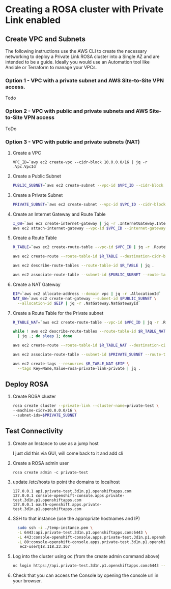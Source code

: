 # Creating a ROSA cluster with Private Link enabled

## Create VPC and Subnets

The following instructions use the AWS CLI to create the necessary networking to deploy a Private Link ROSA cluster into a Single AZ and are intended to be a guide. Ideally you would use an Automation tool like Ansible or Terraform to manage your VPCs.

### Option 1 - VPC with a private subnet and AWS Site-to-Site VPN access.

Todo

### Option 2 - VPC with public and private subnets and AWS Site-to-Site VPN access

ToDo

### Option 3 - VPC with public and private subnets (NAT)

1. Create a VPC

    ```
    VPC_ID=`aws ec2 create-vpc --cidr-block 10.0.0.0/16 | jq -r .Vpc.VpcId`
    ```

1. Create a Public Subnet

    ```bash
    PUBLIC_SUBNET=`aws ec2 create-subnet --vpc-id $VPC_ID --cidr-block 10.0.128.0/17 | jq -r .Subnet.SubnetId`
    ```

1. Create a Private Subnet

    ```bash
    PRIVATE_SUBNET=`aws ec2 create-subnet --vpc-id $VPC_ID --cidr-block 10.0.0.0/17 | jq -r .Subnet.SubnetId`
    ```

1. Create an Internet Gateway and Route Table

    ```bash
    I_GW=`aws ec2 create-internet-gateway | jq -r .InternetGateway.InternetGatewayId`
    aws ec2 attach-internet-gateway --vpc-id $VPC_ID --internet-gateway-id $I_GW | jq .
    ```

1. Create a Route Table

    ```bash
    R_TABLE=`aws ec2 create-route-table --vpc-id $VPC_ID | jq -r .RouteTable.RouteTableId`

    aws ec2 create-route --route-table-id $R_TABLE --destination-cidr-block 0.0.0.0/0 --gateway-id $I_GW | jq .

    aws ec2 describe-route-tables --route-table-id $R_TABLE | jq .

    aws ec2 associate-route-table --subnet-id $PUBLIC_SUBNET --route-table-id $R_TABLE | jq .
    ```

1. Create a NAT Gateway

    ```bash
    EIP=`aws ec2 allocate-address --domain vpc | jq -r .AllocationId`
    NAT_GW=`aws ec2 create-nat-gateway --subnet-id $PUBLIC_SUBNET \
      --allocation-id $EIP | jq -r .NatGateway.NatGatewayId`

1. Create a Route Table for the Private subnet

    ```bash
    R_TABLE_NAT=`aws ec2 create-route-table --vpc-id $VPC_ID | jq -r .RouteTable.RouteTableId`

    while ! aws ec2 describe-route-tables --route-table-id $R_TABLE_NAT \
      | jq .; do sleep 1; done

    aws ec2 create-route --route-table-id $R_TABLE_NAT --destination-cidr-block 0.0.0.0/0 --gateway-id $NAT_GW | jq .

    aws ec2 associate-route-table --subnet-id $PRIVATE_SUBNET --route-table-id $R_TABLE_NAT | jq .

    aws ec2 create-tags --resources $R_TABLE_NAT $EIP \
      --tags Key=Name,Value=rosa-private-link-private | jq .
    ```

<!--  These need more testing before using, the default ACLs are permissive and will work.

1. Create Network ACLs

    ```bash
    ACL=`aws ec2 create-network-acl --vpc-id $VPC_ID | jq -r .NetworkAcl.NetworkAclId`

    aws ec2 delete-network-acl-entry --network-acl-id $ACL \
      --rule-number 100

    aws ec2 create-network-acl-entry --network-acl-id $ACL \
      --ingress --rule-number 100 --protocol tcp \
      --port-range From=80,To=80 --cidr-block 0.0.0.0/0 \
      --rule-action allow | jq .

    aws ec2 create-network-acl-entry --network-acl-id $ACL \
      --ingress --rule-number 200 --protocol tcp \
      --port-range From=443,To=443 --cidr-block 0.0.0.0/0 \
      --rule-action allow | jq .

    aws ec2 create-network-acl-entry --network-acl-id $ACL \
      --ingress --rule-number 300 --protocol tcp \
      --port-range From=22,To=22 --cidr-block 0.0.0.0/0 \
      --rule-action allow | jq .

    aws ec2 create-network-acl-entry --network-acl-id $ACL \
      --egress --rule-number 400 --protocol -1 \
      --port-range From=0,To=65535 --cidr-block 0.0.0.0/0 \
      --rule-action allow | jq .

    aws ec2 create-network-acl-entry --network-acl-id $ACL \
      --ingress --rule-number 500 --protocol -1 \
      --port-range From=1024,To=65535 --cidr-block 0.0.0.0/0 \
      --rule-action allow | jq .
    ```

-->

## Deploy ROSA

1. Create ROSA cluster

    ```bash
    rosa create cluster --private-link --cluster-name=private-test \
    --machine-cidr=10.0.0.0/16 \
    --subnet-ids=$PRIVATE_SUBNET
    ```

## Test Connectivity

1. Create an Instance to use as a jump host

    I just did this via GUI, will come back to it and add cli

1. Create a ROSA admin user

    ```
    rosa create admin -c private-test
    ```

1. update /etc/hosts to point the domains to localhost

    ```
    127.0.0.1 api.private-test.3d1n.p1.openshiftapps.com
    127.0.0.1 console-openshift-console.apps.private-test.3d1n.p1.openshiftapps.com
    127.0.0.1 oauth-openshift.apps.private-test.3d1n.p1.openshiftapps.com
    ```


1. SSH to that instance (use the appropriate hostnames and IP)

    ```bash
      sudo ssh -i ./temp-instance.pem \
      -L 6443:api.private-test.3d1n.p1.openshiftapps.com:6443 \
      -L 443:console-openshift-console.apps.private-test.3d1n.p1.openshiftapps.com:443 \
      -L 80:console-openshift-console.apps.private-test.3d1n.p1.openshiftapps.com:80 \
       ec2-user@18.118.23.167
    ```

1. Log into the cluster using oc (from the create admin command above)

    ```bash
    oc login https://api.private-test.3d1n.p1.openshiftapps.com:6443 --username cluster-admin --password GQSGJ-daqfN-8QNY3-tS9gU
    ```

1. Check that you can access the Console by opening the console url in your browser.